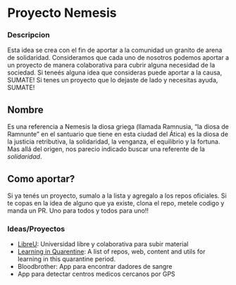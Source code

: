 # Proyecto Nemesis

### Descripcion
Esta idea se crea con el fin de aportar a la comunidad un granito de arena de solidaridad. Consideramos que cada uno de nosotros podemos aportar a un proyecto de manera colaborativa para cubrir alguna necesidad de la sociedad. 
Si teneés alguna idea que consideras puede aportar a la causa, SUMATE!
Si tenes un proyecto que lo dejaste de lado y necesitas ayuda, SUMATE!

## Nombre
Es una referencia a Nemesis la diosa griega (llamada Ramnusia, “la diosa de Ramnunte” en el santuario que tiene en esta ciudad del Ática) es la diosa de la justicia retributiva, la solidaridad, la venganza, el equilibrio y la fortuna.
Mas allá del origen, nos parecio indicado buscar una referente de la *solidaridad*.

## Como aportar? 
Si ya tenés un proyecto, sumalo a la lista y agregalo a los repos oficiales. 
Si te copas en la idea de alguno que ya existe, clona el repo, metele codigo y manda un PR. 
Uno para todos y todos para uno!! 

### Ideas/Proyectos

- [LibreU](): Universidad libre y colaborativa para subir material
- [Learning in Quarentine](): A list of repos, web, content and utils for learning in this quarantine period.
- Bloodbrother: App para encontrar dadores de sangre
- App para detectar centros medicos cercanos por GPS
